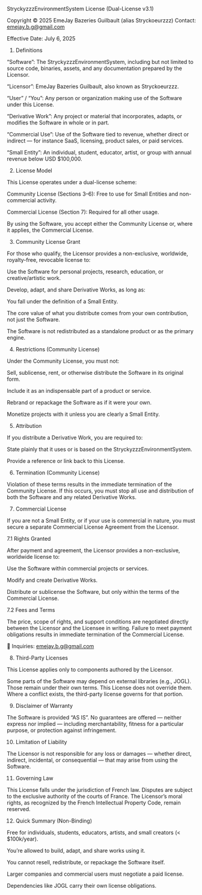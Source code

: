 StryckyzzzEnvironmentSystem License (Dual-License v3.1)

Copyright © 2025
EmeJay Bazeries Guilbault (alias Stryckoeurzzz)
Contact: emejay.b.g@gmail.com

Effective Date: July 6, 2025

1. Definitions

“Software”: The StryckyzzzEnvironmentSystem, including but not limited to source code, binaries, assets, and any documentation prepared by the Licensor.

“Licensor”: EmeJay Bazeries Guilbault, also known as Stryckoeurzzz.

“User” / “You”: Any person or organization making use of the Software under this License.

“Derivative Work”: Any project or material that incorporates, adapts, or modifies the Software in whole or in part.

“Commercial Use”: Use of the Software tied to revenue, whether direct or indirect — for instance SaaS, licensing, product sales, or paid services.

“Small Entity”: An individual, student, educator, artist, or group with annual revenue below USD $100,000.

2. License Model

This License operates under a dual-license scheme:

Community License (Sections 3–6): Free to use for Small Entities and non-commercial activity.

Commercial License (Section 7): Required for all other usage.

By using the Software, you accept either the Community License or, where it applies, the Commercial License.

3. Community License Grant

For those who qualify, the Licensor provides a non-exclusive, worldwide, royalty-free, revocable license to:

Use the Software for personal projects, research, education, or creative/artistic work.

Develop, adapt, and share Derivative Works, as long as:

You fall under the definition of a Small Entity.

The core value of what you distribute comes from your own contribution, not just the Software.

The Software is not redistributed as a standalone product or as the primary engine.

4. Restrictions (Community License)

Under the Community License, you must not:

Sell, sublicense, rent, or otherwise distribute the Software in its original form.

Include it as an indispensable part of a product or service.

Rebrand or repackage the Software as if it were your own.

Monetize projects with it unless you are clearly a Small Entity.

5. Attribution

If you distribute a Derivative Work, you are required to:

State plainly that it uses or is based on the StryckyzzzEnvironmentSystem.

Provide a reference or link back to this License.

6. Termination (Community License)

Violation of these terms results in the immediate termination of the Community License. If this occurs, you must stop all use and distribution of both the Software and any related Derivative Works.

7. Commercial License

If you are not a Small Entity, or if your use is commercial in nature, you must secure a separate Commercial License Agreement from the Licensor.

7.1 Rights Granted

After payment and agreement, the Licensor provides a non-exclusive, worldwide license to:

Use the Software within commercial projects or services.

Modify and create Derivative Works.

Distribute or sublicense the Software, but only within the terms of the Commercial License.

7.2 Fees and Terms

The price, scope of rights, and support conditions are negotiated directly between the Licensor and the Licensee in writing.
Failure to meet payment obligations results in immediate termination of the Commercial License.

📧 Inquiries: emejay.b.g@gmail.com

8. Third-Party Licenses

This License applies only to components authored by the Licensor.

Some parts of the Software may depend on external libraries (e.g., JOGL). Those remain under their own terms. This License does not override them. Where a conflict exists, the third-party license governs for that portion.

9. Disclaimer of Warranty

The Software is provided “AS IS”. No guarantees are offered — neither express nor implied — including merchantability, fitness for a particular purpose, or protection against infringement.

10. Limitation of Liability

The Licensor is not responsible for any loss or damages — whether direct, indirect, incidental, or consequential — that may arise from using the Software.

11. Governing Law

This License falls under the jurisdiction of French law.
Disputes are subject to the exclusive authority of the courts of France.
The Licensor’s moral rights, as recognized by the French Intellectual Property Code, remain reserved.

12. Quick Summary (Non-Binding)

 Free for individuals, students, educators, artists, and small creators (< $100k/year).

 You’re allowed to build, adapt, and share works using it.

 You cannot resell, redistribute, or repackage the Software itself.

 Larger companies and commercial users must negotiate a paid license.

 Dependencies like JOGL carry their own license obligations.
